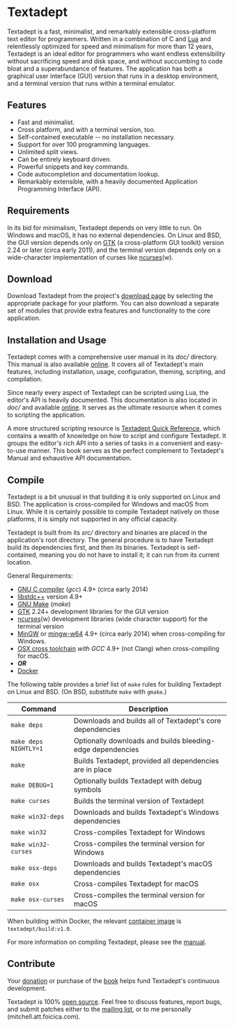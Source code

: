 # Textadept

Textadept is a fast, minimalist, and remarkably extensible cross-platform text
editor for programmers. Written in a combination of C and [Lua][] and
relentlessly optimized for speed and minimalism for more than 12 years,
Textadept is an ideal editor for programmers who want endless extensibility
without sacrificing speed and disk space, and without succumbing to code bloat
and a superabundance of features. The application has both a graphical user
interface (GUI) version that runs in a desktop environment, and a terminal
version that runs within a terminal emulator.

[Lua]: https://lua.org

## Features

* Fast and minimalist.
* Cross platform, and with a terminal version, too.
* Self-contained executable -- no installation necessary.
* Support for over 100 programming languages.
* Unlimited split views.
* Can be entirely keyboard driven.
* Powerful snippets and key commands.
* Code autocompletion and documentation lookup.
* Remarkably extensible, with a heavily documented Application Programming
  Interface (API).

## Requirements

In its bid for minimalism, Textadept depends on very little to run. On Windows
and macOS, it has no external dependencies. On Linux and BSD, the GUI version
depends only on [GTK][] (a cross-platform GUI toolkit) version 2.24 or later
(circa early 2011), and the terminal version depends only on a wide-character
implementation of curses like [ncurses][](w).

[GTK]: https://gtk.org
[ncurses]: https://invisible-island.net/ncurses/ncurses.html

## Download

Download Textadept from the project's [download page][] by selecting the
appropriate package for your platform. You can also download a separate set of
modules that provide extra features and functionality to the core application.

[download page]: https://foicica.com/textadept/download

## Installation and Usage

Textadept comes with a comprehensive user manual in its *doc/* directory. This
manual is also available [online][1]. It covers all of Textadept's main
features, including installation, usage, configuration, theming, scripting, and
compilation.

Since nearly every aspect of Textadept can be scripted using Lua, the editor's
API is heavily documented. This documentation is also located in *doc/* and
available [online][2]. It serves as the ultimate resource when it comes to
scripting the application.

A more structured scripting resource is [Textadept Quick Reference][], which
contains a wealth of knowledge on how to script and configure Textadept. It
groups the editor's rich API into a series of tasks in a convenient and
easy-to-use manner. This book serves as the perfect complement to Textadept's
Manual and exhaustive API documentation.

[1]: https://foicica.com/textadept/manual.html
[2]: https://foicica.com/textadept/api.html
[Textadept Quick Reference]: https://foicica.com/textadept/MEDIA.html#Book

## Compile

Textadept is a bit unusual in that building it is only supported on Linux and
BSD. The application is cross-compiled for Windows and macOS from Linux. While
it is certainly possible to compile Textadept natively on those platforms, it is
simply not supported in any official capacity.

Textadept is built from its *src/* directory and binaries are placed in the
application's root directory. The general procedure is to have Textadept build
its dependencies first, and then its binaries. Textadept is self-contained,
meaning you do not have to install it; it can run from its current location.

General Requirements:

* [GNU C compiler][] (*gcc*) 4.9+ (circa early 2014)
* [libstdc++][] version 4.9+
* [GNU Make][] (*make*)
* [GTK][] 2.24+ development libraries for the GUI version
* [ncurses][](w) development libraries (wide character support) for the terminal
  version
* [MinGW][] or [mingw-w64][] 4.9+ (circa early 2014) when cross-compiling for
  Windows.
* [OSX cross toolchain][] _with GCC_ 4.9+ (not Clang) when cross-compiling for
  macOS.
* _**OR**_
* [Docker][]

The following table provides a brief list of `make` rules for building Textadept
on Linux and BSD. (On BSD, substitute `make` with `gmake`.)

Command              |Description
---------------------|-----------
`make deps`          |Downloads and builds all of Textadept's core dependencies
`make deps NIGHTLY=1`|Optionally downloads and builds bleeding-edge dependencies
`make`               |Builds Textadept, provided all dependencies are in place
`make DEBUG=1`       |Optionally builds Textadept with debug symbols
`make curses`        |Builds the terminal version of Textadept
`make win32-deps`    |Downloads and builds Textadept's Windows dependencies
`make win32`         |Cross-compiles Textadept for Windows
`make win32-curses`  |Cross-compiles the terminal version for Windows
`make osx-deps`      |Downloads and builds Textadept's macOS dependencies
`make osx`           |Cross-compiles Textadept for macOS
`make osx-curses`    |Cross-compiles the terminal version for macOS

When building within Docker, the relevant [container image][] is
`textadept/build:v1.0`.

For more information on compiling Textadept, please see the [manual][].

[GNU C compiler]: https://gcc.gnu.org
[libstdc++]: https://gcc.gnu.org
[GNU Make]: https://www.gnu.org/software/make/
[GTK]: https://www.gtk.org
[ncurses]: https://invisible-island.net/ncurses/ncurses.html
[MinGW]: https://mingw.org
[mingw-w64]: https://mingw-w64.org/
[OSX cross toolchain]: https://github.com/tpoechtrager/osxcross
[Docker]: https://www.docker.com/
[container image]: https://hub.docker.com/repository/docker/textadept/build
[manual]: https://foicica.com/textadept/manual.html#Compiling

## Contribute

Your [donation][] or purchase of the [book][] helps fund Textadept's continuous
development.

Textadept is 100% [open source][]. Feel free to discuss features, report bugs,
and submit patches either to the [mailing list][], or to me personally
(mitchell.att.foicica.com).

[donation]: https://gum.co/textadept
[book]: https://foicica.com/textadept/MEDIA.html#Book
[open source]: https://foicica.com/hg/textadept
[mailing list]: http://foicica.com/lists
